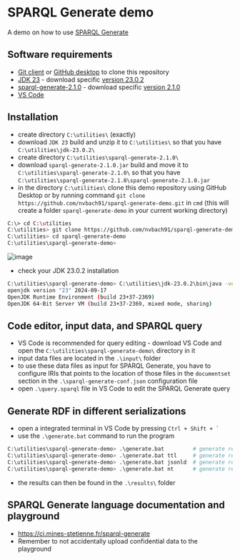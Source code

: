 # SPARQL Generate demo

A demo on how to use [SPARQL Generate](https://github.com/sparql-generate/sparql-generate)


## Software requirements

- [Git client](https://git-scm.com/downloads) or [GitHub desktop](https://desktop.github.com/download/) to clone this repository
- [JDK 23](https://jdk.java.net/23/) - download specific [version 23.0.2](https://download.java.net/java/GA/jdk23.0.2/6da2a6609d6e406f85c491fcb119101b/7/GPL/openjdk-23.0.2_windows-x64_bin.zip)
- [sparql-generate-2.1.0](https://github.com/sparql-generate/sparql-generate/tags) - download specific [version 2.1.0](https://github.com/sparql-generate/sparql-generate/releases/tag/2.1.0)
- [VS Code](https://code.visualstudio.com/)


## Installation

- create directory `C:\utilities\` (exactly)
- download `JDK 23` build and unzip it to `C:\utilities\` so that you have `C:\utilities\jdk-23.0.2\`
- create directory `C:\utilities\sparql-generate-2.1.0\`
- download `sparql-generate-2.1.0.jar` build and move it to `C:\utilities\sparql-generate-2.1.0\` so that you have `C:\utilities\sparql-generate-2.1.0\sparql-generate-2.1.0.jar`
- in the directory `C:\utilities\` clone this demo repository using GitHub Desktop or by running command `git clone https://github.com/nvbach91/sparql-generate-demo.git` in `cmd` (this will create a folder `sparql-generate-demo` in your current working directory)

```bash
C:\> cd C:\utilities
C:\utilities> git clone https://github.com/nvbach91/sparql-generate-demo.git
C:\utilities> cd sparql-generate-demo
C:\utilities\sparql-generate-demo>
```

![image](https://github.com/user-attachments/assets/908d29eb-d4e1-45a5-8843-ab076bf40c43)

- check your JDK 23.0.2 installation

```bash
C:\utilities\sparql-generate-demo> C:\utilities\jdk-23.0.2\bin\java -version
openjdk version "23" 2024-09-17
OpenJDK Runtime Environment (build 23+37-2369)
OpenJDK 64-Bit Server VM (build 23+37-2369, mixed mode, sharing)
```


## Code editor, input data, and SPARQL query

- VS Code is recommended for query editing - download VS Code and open the `C:\utilities\sparql-generate-demo\` directory in it
- input data files are located in the `.\input\` folder
- to use these data files as input for SPARQL Generate, you have to configure IRIs that points to the location of those files in the `documentset` section in the `.\sparql-generate-conf.json` configuration file
- open `.\query.sparql` file in VS Code to edit the SPARQL Generate query


## Generate RDF in different serializations

- open a integrated terminal in VS Code by pressing ``Ctrl + Shift + ` ``
- use the `.\generate.bat` command to run the program
```bash
C:\utilities\sparql-generate-demo> .\generate.bat         # generate result in format ttl
C:\utilities\sparql-generate-demo> .\generate.bat ttl     # generate result in format ttl
C:\utilities\sparql-generate-demo> .\generate.bat jsonld  # generate result in format jsonld
C:\utilities\sparql-generate-demo> .\generate.bat nt      # generate result in format nt
```
- the results can then be found in the `.\results\` folder


## SPARQL Generate language documentation and playground

- https://ci.mines-stetienne.fr/sparql-generate
- Remember to not accidentally upload confidential data to the playground



<!--

- use the `.\help.bat` command to test-run the tool
```bash
C:\utilities\sparql-generate-demo> .\help.bat
usage: SPARQL-Generate processor
 -ao,--append-output         Write from the end of the output file,
                             instead of replacing it.
 -b,--base <arg>             Base URI of the working directory. If set,
                             each file in the working directory is
                             identified by a URI resolved against the
                             base.
...
```

-->